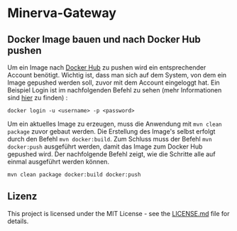 # Minerva-Gateway

## Docker Image bauen und nach Docker Hub pushen

Um ein Image nach [Docker Hub](https://hub.docker.com/) zu pushen wird ein entsprechender Account benötigt. Wichtig ist,
dass man sich auf dem System, von dem ein Image gepushed werden soll, zuvor mit dem Account eingeloggt hat. Ein Beispiel
Login ist im nachfolgenden Befehl zu sehen (mehr Informationen
sind [hier](https://docs.docker.com/engine/reference/commandline/login/) zu finden) :

``` 
docker login -u <username> -p <password>
```

Um ein aktuelles Image zu erzeugen, muss die Anwendung mit `mvn clean package` zuvor gebaut werden. Die Erstellung des
Image's selbst erfolgt durch den Befehl `mvn docker:build`. Zum Schluss muss der Befehl `mvn docker:push` ausgeführt
werden, damit das Image zum Docker Hub gepushed wird. Der nachfolgende Befehl zeigt, wie die Schritte alle auf einmal
ausgeführt werden können.

```
mvn clean package docker:build docker:push
```

## Lizenz

This project is licensed under the MIT License - see the [LICENSE.md](LICENSE.md) file for details.